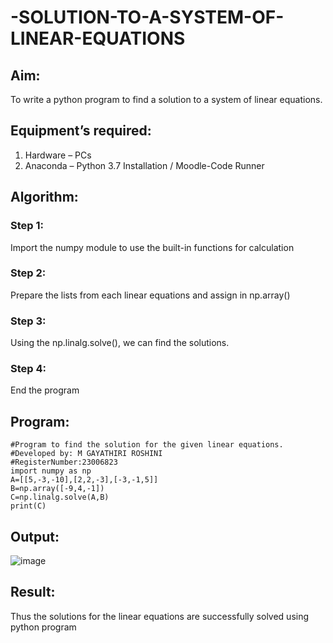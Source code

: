 # -SOLUTION-TO-A-SYSTEM-OF-LINEAR-EQUATIONS
## Aim:
To write a python program to find a solution to a system of linear equations.
## Equipment’s required:
1. 	Hardware – PCs
2. 	Anaconda – Python 3.7 Installation / Moodle-Code Runner
## Algorithm:
### Step 1: 
Import the numpy module to use the built-in functions for calculation
### Step 2: 
Prepare the lists from each linear equations and assign in np.array()
### Step 3: 
Using the np.linalg.solve(), we can find the solutions.
### Step 4: 
End the program
## Program:
```
#Program to find the solution for the given linear equations.
#Developed by: M GAYATHIRI ROSHINI
#RegisterNumber:23006823
import numpy as np
A=[[5,-3,-10],[2,2,-3],[-3,-1,5]]
B=np.array([-9,4,-1])
C=np.linalg.solve(A,B)
print(C)
```
## Output:
![image](https://github.com/23006823/-SOLUTION-TO-A-SYSTEM-OF-LINEAR-EQUATIONS/assets/138971409/17670753-c453-4f8c-8516-311bb6964c3e)

## Result: 
Thus the solutions for the linear equations are successfully solved using python program

